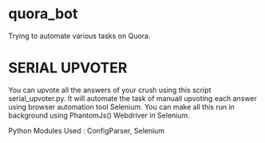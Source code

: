 quora_bot
=========

Trying to automate various tasks on Quora.

SERIAL UPVOTER 
=============================================================================================

You can upvote all the answers of your crush using this script serial_upvoter.py. 
It will automate the task of manuall upvoting each answer using browser automation tool Selenium. 
You can make all this run in background using PhantomJs() Webdriver in Selenium. 

Python Modules Used : ConfigParser, Selenium
